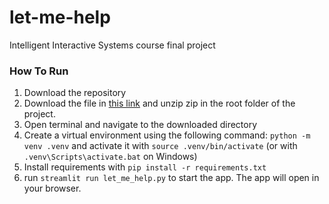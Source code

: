 # let-me-help
Intelligent Interactive Systems course final project

### How To Run
1. Download the repository
1. Download the file in [this link](https://drive.google.com/file/d/1ssIMDYn_c6oU7bfneE-YYSszLNVxBTOC/view?usp=sharing) and unzip zip in the root folder of the project.
1. Open terminal and navigate to the downloaded directory
1. Create a virtual environment using the following command: `python -m venv .venv` and activate it with `source .venv/bin/activate` 
(or with `.venv\Scripts\activate.bat` on Windows)
1. Install requirements with `pip install -r requirements.txt`
1. run `streamlit run let_me_help.py` to start the app. The app will open in your browser.
